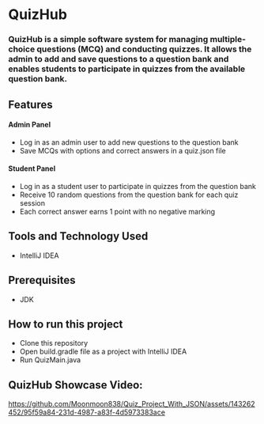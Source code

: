 # QuizHub

### QuizHub is a simple software system for managing multiple-choice questions (MCQ) and conducting quizzes. It allows the admin to add and save questions to a question bank and enables students to participate in quizzes from the available question bank.

## Features
#### Admin Panel
- Log in as an admin user to add new questions to the question bank
- Save MCQs with options and correct answers in a quiz.json file

#### Student Panel
- Log in as a student user to participate in quizzes from the question bank
- Receive 10 random questions from the question bank for each quiz session
- Each correct answer earns 1 point with no negative marking

## Tools and Technology Used
- IntelliJ IDEA

## Prerequisites
- JDK

## How to run this project
- Clone this repository
- Open build.gradle file as a project with IntelliJ IDEA
- Run QuizMain.java

## QuizHub Showcase Video:
https://github.com/Moonmoon838/Quiz_Project_With_JSON/assets/143262452/95f59a84-231d-4987-a83f-4d5973383ace
